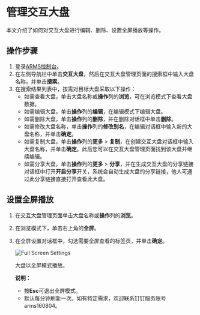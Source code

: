 # 管理交互大盘

本文介绍了如何对交互大盘进行编辑、删除、设置全屏播放等操作。

## 操作步骤

1.  登录[ARMS控制台](https://arms-intl.console.aliyun.com/)。
2.  在左侧导航栏中单击**交互大盘**，然后在交互大盘管理页面的搜索框中输入大盘名称，并单击**搜索**。
3.  在搜索结果列表中，按需对目标大盘采取以下操作：
    -   如需查看大盘，单击大盘名称或**操作**列的**浏览**，可在浏览模式下查看大盘数据。
    -   如需编辑大盘，单击**操作**列的**编辑**，在编辑模式下编辑大盘。
    -   如需删除大盘，单击**操作**列的**删除**，并在删除对话框中单击**删除**。
    -   如需修改大盘名称，单击**操作**列的**修改别名**，在编辑对话框中输入新的大盘名称，并单击**确定**。
    -   如需复制大盘，单击**操作**列的**更多** \> **复制**，在创建交互大盘对话框中输入大盘名称，并单击**确定**。此后您可以在交互大盘管理页面找到该大盘并继续编辑。
    -   如需分享大盘，单击**操作**列的**更多** \> **分享**，并在生成交互大盘的分享链接对话框中打开**开启分享**开关，系统会自动生成大盘的分享链接，他人可通过此分享链接直接打开查看此大盘。

## 设置全屏播放

1.  在交互大盘管理页面单击大盘名称或**操作**列的**浏览**。
2.  在浏览模式下，单击右上角的**全屏**。
3.  在全屏设置对话框中，勾选需要全屏查看的标签页，并单击**确定**。

    ![Full Screen Settings](https://static-aliyun-doc.oss-accelerate.aliyuncs.com/assets/img/zh-CN/3298805061/p43289.png)

    大盘以全屏模式播放。

    **说明：**

    -   按**Esc**可退出全屏模式。
    -   默认每分钟刷新一次。如有特定需求，欢迎联系钉钉服务账号arms160804。

